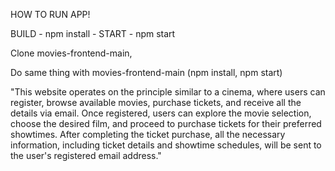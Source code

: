 HOW TO RUN APP!

BUILD - npm install -  START - npm start

Clone movies-frontend-main, 

Do same thing with movies-frontend-main (npm install, npm start)

"This website operates on the principle similar to a cinema, where users can register, browse available movies, purchase tickets, and receive all the details via email. Once registered, users can explore the movie selection, choose the desired film, and proceed to purchase tickets for their preferred showtimes. After completing the ticket purchase, all the necessary information, including ticket details and showtime schedules, will be sent to the user's registered email address."
